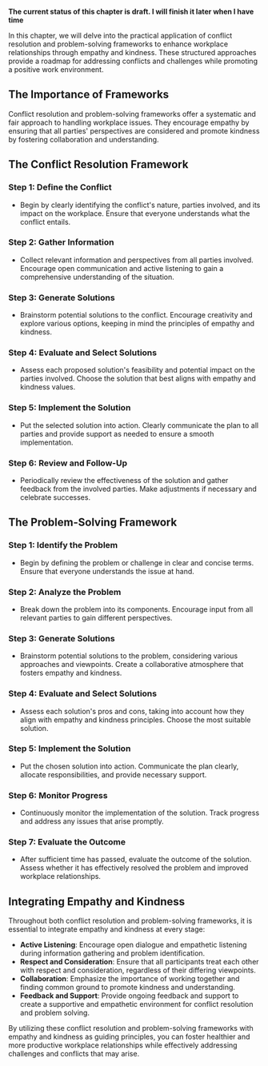 **The current status of this chapter is draft. I will finish it later when I have time**

In this chapter, we will delve into the practical application of conflict resolution and problem-solving frameworks to enhance workplace relationships through empathy and kindness. These structured approaches provide a roadmap for addressing conflicts and challenges while promoting a positive work environment.

The Importance of Frameworks
----------------------------

Conflict resolution and problem-solving frameworks offer a systematic and fair approach to handling workplace issues. They encourage empathy by ensuring that all parties' perspectives are considered and promote kindness by fostering collaboration and understanding.

The Conflict Resolution Framework
---------------------------------

### Step 1: Define the Conflict

* Begin by clearly identifying the conflict's nature, parties involved, and its impact on the workplace. Ensure that everyone understands what the conflict entails.

### Step 2: Gather Information

* Collect relevant information and perspectives from all parties involved. Encourage open communication and active listening to gain a comprehensive understanding of the situation.

### Step 3: Generate Solutions

* Brainstorm potential solutions to the conflict. Encourage creativity and explore various options, keeping in mind the principles of empathy and kindness.

### Step 4: Evaluate and Select Solutions

* Assess each proposed solution's feasibility and potential impact on the parties involved. Choose the solution that best aligns with empathy and kindness values.

### Step 5: Implement the Solution

* Put the selected solution into action. Clearly communicate the plan to all parties and provide support as needed to ensure a smooth implementation.

### Step 6: Review and Follow-Up

* Periodically review the effectiveness of the solution and gather feedback from the involved parties. Make adjustments if necessary and celebrate successes.

The Problem-Solving Framework
-----------------------------

### Step 1: Identify the Problem

* Begin by defining the problem or challenge in clear and concise terms. Ensure that everyone understands the issue at hand.

### Step 2: Analyze the Problem

* Break down the problem into its components. Encourage input from all relevant parties to gain different perspectives.

### Step 3: Generate Solutions

* Brainstorm potential solutions to the problem, considering various approaches and viewpoints. Create a collaborative atmosphere that fosters empathy and kindness.

### Step 4: Evaluate and Select Solutions

* Assess each solution's pros and cons, taking into account how they align with empathy and kindness principles. Choose the most suitable solution.

### Step 5: Implement the Solution

* Put the chosen solution into action. Communicate the plan clearly, allocate responsibilities, and provide necessary support.

### Step 6: Monitor Progress

* Continuously monitor the implementation of the solution. Track progress and address any issues that arise promptly.

### Step 7: Evaluate the Outcome

* After sufficient time has passed, evaluate the outcome of the solution. Assess whether it has effectively resolved the problem and improved workplace relationships.

Integrating Empathy and Kindness
--------------------------------

Throughout both conflict resolution and problem-solving frameworks, it is essential to integrate empathy and kindness at every stage:

* **Active Listening**: Encourage open dialogue and empathetic listening during information gathering and problem identification.
* **Respect and Consideration**: Ensure that all participants treat each other with respect and consideration, regardless of their differing viewpoints.
* **Collaboration**: Emphasize the importance of working together and finding common ground to promote kindness and understanding.
* **Feedback and Support**: Provide ongoing feedback and support to create a supportive and empathetic environment for conflict resolution and problem solving.

By utilizing these conflict resolution and problem-solving frameworks with empathy and kindness as guiding principles, you can foster healthier and more productive workplace relationships while effectively addressing challenges and conflicts that may arise.

